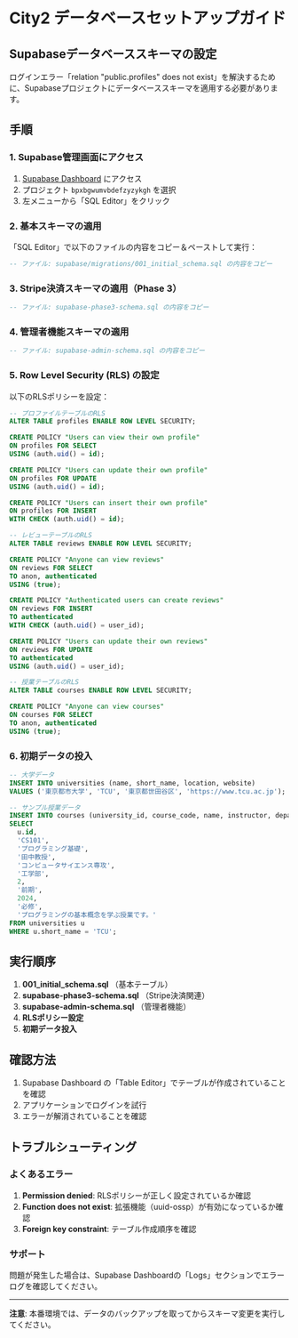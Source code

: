 # City2 データベースセットアップガイド

## Supabaseデータベーススキーマの設定

ログインエラー「relation "public.profiles" does not exist」を解決するために、Supabaseプロジェクトにデータベーススキーマを適用する必要があります。

## 手順

### 1. Supabase管理画面にアクセス

1. [Supabase Dashboard](https://supabase.com/dashboard) にアクセス
2. プロジェクト `bpxbgwumvbdefzyzykgh` を選択
3. 左メニューから「SQL Editor」をクリック

### 2. 基本スキーマの適用

「SQL Editor」で以下のファイルの内容をコピー＆ペーストして実行：

```sql
-- ファイル: supabase/migrations/001_initial_schema.sql の内容をコピー
```

### 3. Stripe決済スキーマの適用（Phase 3）

```sql
-- ファイル: supabase-phase3-schema.sql の内容をコピー
```

### 4. 管理者機能スキーマの適用

```sql
-- ファイル: supabase-admin-schema.sql の内容をコピー
```

### 5. Row Level Security (RLS) の設定

以下のRLSポリシーを設定：

```sql
-- プロファイルテーブルのRLS
ALTER TABLE profiles ENABLE ROW LEVEL SECURITY;

CREATE POLICY "Users can view their own profile"
ON profiles FOR SELECT
USING (auth.uid() = id);

CREATE POLICY "Users can update their own profile"
ON profiles FOR UPDATE
USING (auth.uid() = id);

CREATE POLICY "Users can insert their own profile"
ON profiles FOR INSERT
WITH CHECK (auth.uid() = id);

-- レビューテーブルのRLS
ALTER TABLE reviews ENABLE ROW LEVEL SECURITY;

CREATE POLICY "Anyone can view reviews"
ON reviews FOR SELECT
TO anon, authenticated
USING (true);

CREATE POLICY "Authenticated users can create reviews"
ON reviews FOR INSERT
TO authenticated
WITH CHECK (auth.uid() = user_id);

CREATE POLICY "Users can update their own reviews"
ON reviews FOR UPDATE
TO authenticated
USING (auth.uid() = user_id);

-- 授業テーブルのRLS
ALTER TABLE courses ENABLE ROW LEVEL SECURITY;

CREATE POLICY "Anyone can view courses"
ON courses FOR SELECT
TO anon, authenticated
USING (true);
```

### 6. 初期データの投入

```sql
-- 大学データ
INSERT INTO universities (name, short_name, location, website) 
VALUES ('東京都市大学', 'TCU', '東京都世田谷区', 'https://www.tcu.ac.jp');

-- サンプル授業データ
INSERT INTO courses (university_id, course_code, name, instructor, department, faculty, credits, semester, year, category, description)
SELECT 
  u.id,
  'CS101',
  'プログラミング基礎',
  '田中教授',
  'コンピュータサイエンス専攻',
  '工学部',
  2,
  '前期',
  2024,
  '必修',
  'プログラミングの基本概念を学ぶ授業です。'
FROM universities u
WHERE u.short_name = 'TCU';
```

## 実行順序

1. **001_initial_schema.sql** （基本テーブル）
2. **supabase-phase3-schema.sql** （Stripe決済関連）
3. **supabase-admin-schema.sql** （管理者機能）
4. **RLSポリシー設定**
5. **初期データ投入**

## 確認方法

1. Supabase Dashboard の「Table Editor」でテーブルが作成されていることを確認
2. アプリケーションでログインを試行
3. エラーが解消されていることを確認

## トラブルシューティング

### よくあるエラー

1. **Permission denied**: RLSポリシーが正しく設定されているか確認
2. **Function does not exist**: 拡張機能（uuid-ossp）が有効になっているか確認
3. **Foreign key constraint**: テーブル作成順序を確認

### サポート

問題が発生した場合は、Supabase Dashboardの「Logs」セクションでエラーログを確認してください。

---

**注意**: 本番環境では、データのバックアップを取ってからスキーマ変更を実行してください。